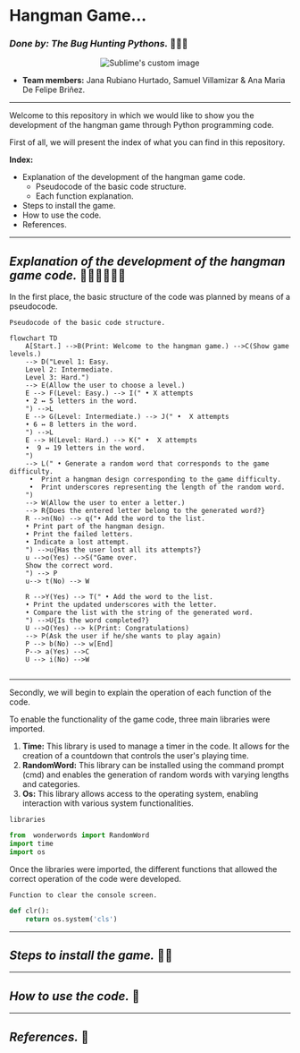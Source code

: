 # **Hangman Game...**

### _Done by:  The Bug Hunting Pythons._  :bug:🦗:bug:

<p align="center">
  <img src="https://user-images.githubusercontent.com/124607045/236589667-741812cd-a5f3-4fd6-b797-b63bd8582732.png" alt="Sublime's custom image"/>
</p>

* **Team members:**  Jana Rubiano Hurtado, Samuel Villamizar & Ana Maria De Felipe Briñez.

---

Welcome to this repository in which we would like to show you the development of the hangman game through Python programming code.

First of all, we will present the index of what you can find in this repository.

**Index:**
* Explanation of the development of the hangman game code.
   * Pseudocode of the basic code structure.
   * Each function explanation. 
* Steps to install the game.
* How to use the code.
* References. 

---

##  _Explanation of the development of the hangman game code._  :woman_technologist::woman_technologist::man_technologist:

In the first place, the basic structure of the code was planned by means of a pseudocode. 

 `Pseudocode of the basic code structure. `

```mermaid
flowchart TD
    A[Start.] -->B(Print: Welcome to the hangman game.) -->C(Show game levels.)
    --> D("Level 1: Easy.
    Level 2: Intermediate.
    Level 3: Hard.")
    --> E(Allow the user to choose a level.)
    E --> F(Level: Easy.) --> I(" • X attempts
    • 2 ↔ 5 letters in the word.
    ") -->L
    E --> G(Level: Intermediate.) --> J(" •  X attempts
    • 6 ↔ 8 letters in the word.
    ") -->L
    E --> H(Level: Hard.) --> K(" •  X attempts
    •  9 ↔ 19 letters in the word.
    ") 
    --> L(" • Generate a random word that corresponds to the game difficulty.
     •  Print a hangman design corresponding to the game difficulty.
     •  Print underscores representing the length of the random word.
    ") 
    --> W(Allow the user to enter a letter.)
    --> R{Does the entered letter belong to the generated word?}
    R -->n(No) --> q("• Add the word to the list.
    • Print part of the hangman design.
    • Print the failed letters.
    • Indicate a lost attempt.
    ") -->u{Has the user lost all its attempts?}
    u -->o(Yes) -->S("Game over. 
    Show the correct word. 
    ") --> P
    u--> t(No) --> W
    
    R -->Y(Yes) --> T(" • Add the word to the list.
    • Print the updated underscores with the letter.
    • Compare the list with the string of the generated word.
    ") -->U{Is the word completed?} 
    U -->O(Yes) --> k(Print: Congratulations)
    --> P(Ask the user if he/she wants to play again)
    P --> b(No) --> w[End]
    P--> a(Yes) -->C
    U --> i(No) -->W
   
```
---
Secondly, we will begin to explain the operation of each function of the code.

To enable the functionality of the game code, three main libraries were imported.

1. **Time:** This library is used to manage a timer in the code. It allows for the creation of a countdown that controls the user's playing time.
2. **RandomWord:** This library can be installed using the command prompt (cmd) and enables the generation of random words with varying lengths and categories.
3. **Os:** This library allows access to the operating system, enabling interaction with various system functionalities.

 `libraries`
 
```Python
from  wonderwords import RandomWord
import time
import os
```

Once the libraries were imported, the different functions that allowed the correct operation of the code were developed.

 `Function to clear the console screen.`
 
 
```Python
def clr():
    return os.system('cls')
```


---
##  _Steps to install the game._ :open_file_folder::memo:

---
##  _How to use the code._ :tada:

---
##  _References._ :mag_right:
